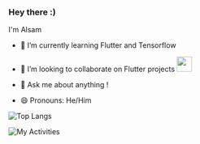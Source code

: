 ### Hey there :) 
I'm Alsam



<!--Here are some ideas to get you started:-->

<!--- 🔭 I’m currently working on ...-->
- 🌱 I’m currently learning Flutter and Tensorflow

- 👯 I’m looking to collaborate on Flutter projects <img src="https://media.giphy.com/media/WUlplcMpOCEmTGBtBW/giphy.gif" width="30"> 
<!--- 🤔 I’m looking for help with ...-->
- 💬 Ask me about anything !
<!--- 📫 How to reach me: ...-->
- 😄 Pronouns: He/Him
<!--- ⚡ Fun fact: ...
-->
![Top Langs](https://github-readme-stats.vercel.app/api/top-langs/?username=alsam123&layout=compact&text_color=#262626)

![My Activities](https://github-readme-stats.vercel.app/api?username=alsam123&theme=graywhite&show_icons=true)

